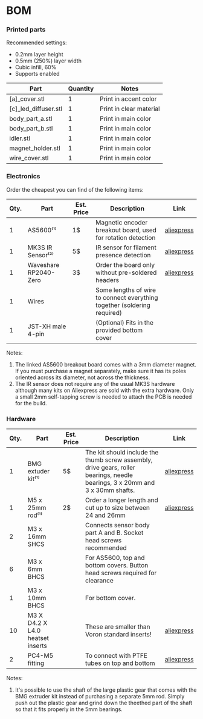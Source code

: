 # BOM

### Printed parts

Recommended settings:
* 0.2mm layer height
* 0.5mm (250%) layer width
* Cubic infill, 60%
* Supports enabled

| Part | Quantity | Notes |
|---|---|---|
| [a]_cover.stl | 1 | Print in accent color
| [c]_led_diffuser.stl | 1 | Print in clear material
| body_part_a.stl | 1 | Print in main color
| body_part_b.stl | 1 | Print in main color
| idler.stl | 1 | Print in main color
| magnet_holder.stl | 1 | Print in main color
| wire_cover.stl | 1 | Print in main color

### Electronics

Order the cheapest you can find of the following items:

| Qty. | Part | Est. Price | Description | Link |
|----|----|----|----|----|
| 1 | AS5600⁽¹⁾ | 1$ | Magnetic encoder breakout board, used for rotation detection | [aliexpress](https://vi.aliexpress.com/item/1005003080438185.html)
| 1 | MK3S IR Sensor⁽²⁾ | 5$ | IR sensor for filament presence detection | [aliexpress](https://vi.aliexpress.com/item/1005002551124258.html)
| 1 | Waveshare RP2040-Zero | 3$ | Order the board only without pre-soldered headers | [aliexpress](https://vi.aliexpress.com/item/1005004281549886.html)
| 1 | Wires | | Some lengths of wire to connect everything together (soldering required) | |
| 1 | JST-XH male 4-pin | | (Optional) Fits in the provided bottom cover | |

Notes:
1. The linked AS5600 breakout board comes with a 3mm diameter magnet. If you must purchase a magnet separately, make sure it has its poles oriented across its diameter, not across the thickness.
2. The IR sensor does not require any of the usual MK3S hardware although many kits on Aliexpress are sold with the extra hardware. Only a small 2mm self-tapping screw is needed to attach the PCB is needed for the build.

### Hardware

| Qty. | Part | Est. Price | Description | Link |
|----|----|----|----|----|
| 1 | BMG extuder kit⁽¹⁾ | 5$ | The kit should include the thumb screw assembly, drive gears, roller bearings, needle bearings, 3 x 20mm and 3 x 30mm shafts. | [aliexpress](https://vi.aliexpress.com/item/1005005443742333.html)
| 1 | M5 x 25mm rod⁽¹⁾ | 2$ | Order a longer length and cut up to size between 24 and 26mm | [aliexpress](https://vi.aliexpress.com/item/1005005041338002.html)
| 2 | M3 x 16mm SHCS | | Connects sensor body part A and B. Socket head screws recommended | |
| 6 | M3 x 6mm BHCS | | For AS5600, top and bottom covers. Button head screws required for clearance | |
| 1 | M3 x 10mm BHCS | | For bottom cover. | |
| 10 | M3 X D4.2 X L4.0 heatset inserts | | These are smaller than Voron standard inserts! | [aliexpress](https://vi.aliexpress.com/item/4000761483243.html) |
| 2 | PC4-M5 fitting | | To connect with PTFE tubes on top and bottom | [aliexpress](https://vi.aliexpress.com/item/1005005646446620.html) |

Notes:
1. It's possible to use the shaft of the large plastic gear that comes with the BMG extruder kit instead of purchasing a separate 5mm rod. Simply push out the plastic gear and grind down the theethed part of the shaft so that it fits properly in the 5mm bearings.